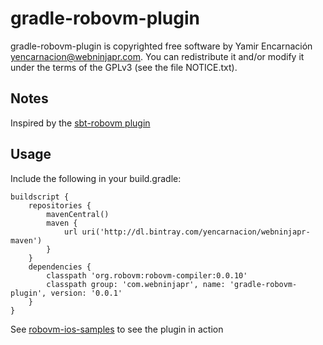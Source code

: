 gradle-robovm-plugin
================

gradle-robovm-plugin is copyrighted free software by Yamir Encarnación <yencarnacion@webninjapr.com>.
You can redistribute it and/or modify it under the terms of the GPLv3
(see the file NOTICE.txt).

## Notes
Inspired by the [sbt-robovm plugin](https://github.com/ajhager/sbt-robovm)

## Usage

Include the following in your build.gradle:

    buildscript {
        repositories {
            mavenCentral()
            maven {
                url uri('http://dl.bintray.com/yencarnacion/webninjapr-maven')
            }
        }
        dependencies {
            classpath 'org.robovm:robovm-compiler:0.0.10'
            classpath group: 'com.webninjapr', name: 'gradle-robovm-plugin', version: '0.0.1'
        }
    }

See [robovm-ios-samples](https://github.com/yencarnacion/robovm-ios-samples) to see the plugin in action
